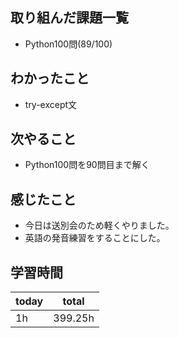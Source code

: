 ## 取り組んだ課題一覧

- Python100問(89/100)
## わかったこと

- try-except文
## 次やること

- Python100問を90問目まで解く
## 感じたこと

- 今日は送別会のため軽くやりました。
- 英語の発音練習をすることにした。
## 学習時間

| today | total   |
| ----- | ------- |
| 1h    | 399.25h |

